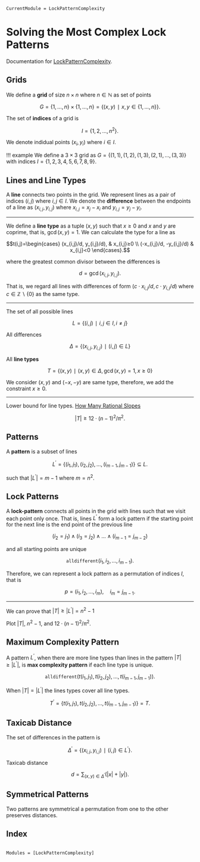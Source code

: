 ```@meta
CurrentModule = LockPatternComplexity
```

# Solving the Most Complex Lock Patterns
Documentation for [LockPatternComplexity](https://github.com/jaantollander/LockPatternComplexity.jl).

## Grids
We define a **grid** of size $n×n$ where $n∈ℕ$ as set of points

$$G=\{1,...,n\}×\{1,...,n\}=\{(x, y) ∣ x,y∈\{1,...,n\}\}.$$

The set of **indices** of a grid is

$$I=\{1,2,...,n^2\}.$$

We denote indidual points $(x_i, y_i)$ where $i∈I.$

!!! example
    We define a $3×3$ grid as $G=\{(1, 1), (1, 2), (1, 3), (2, 1), ..., (3, 3)\}$ with indices $I=\{1, 2, 3, 4, 5, 6, 7, 8, 9\}.$


## Lines and Line Types
A **line** connects two points in the grid. We represent lines as a pair of indices $(i,j)$ where $i,j∈I.$ We denote the **difference** between the endpoints of a line as $(x_{i,j}, y_{i,j})$ where $x_{i,j}=x_j-x_i$ and $y_{i,j}=y_j-y_i.$ 

---

We define a **line type** as a tuple $(x,y)$ such that $x≥0$ and $x$ and $y$ are coprime, that is, $\gcd(x,y)=1.$ We can calculate the type for a line as

$$t(i,j)=\begin{cases}
(x_{i,j}/d, y_{i,j}/d), & x_{i,j}≥0 \\
(-x_{i,j}/d, -y_{i,j}/d) & x_{i,j}<0
\end{cases}.$$

where the greatest common divisor between the differences is

$$d=\gcd(x_{i,j},y_{i,j}).$$

That is, we regard all lines with differences of form $(c⋅x_{i,j}/d,c⋅y_{i,j}/d)$ where $c∈ℤ ∖ \{0\}$ as the same type.

---

The set of all possible lines

$$L=\{(i, j) ∣ i,j∈I, i≠j\}$$

All differences

$$Δ=\{(x_{i,j}, y_{i,j})∣ (i,j)∈L\}$$

All **line types**

$$T=\{(x, y) ∣ (x,y)∈Δ, \gcd(x, y)=1, x≥0\}$$

We consider $(x,y)$ and $(-x, -y)$ are same type, therefore, we add the constraint $x≥0.$

---

Lower bound for line types. [How Many Rational Slopes](https://math.stackexchange.com/questions/1325258/how-many-rational-slopes)

$$|T|≥12⋅(n-1)^2/π^2.$$


## Patterns
A **pattern** is a subset of lines

$$L^{′}=\{(i_1,j_1),(i_2,j_2),...,(i_{m-1},j_{m-1})\}⊆L.$$

such that $|L^{′}|=m-1$ where $m=n^2.$


## Lock Patterns
A **lock-pattern** connects all points in the grid with lines such that we visit each point only once. That is, lines $L^{′}$ form a lock pattern if the starting point for the next line is the end point of the previous line

$$(i_2=j_1)∧(i_3=j_2)∧...∧(i_{m-1}=j_{m-2})$$

and all starting points are unique

$$\mathtt{alldifferent}(i_1,i_2,...,i_{m-1}).$$

Therefore, we can represent a lock pattern as a permutation of indices $I$, that is

$$p=(i_1,i_2,...,i_m),\quad i_m=j_{m-1}.$$

---

We can prove that $|T|≥|L^{′}|=n^2-1$

Plot $|T|$, $n^2-1$, and $12⋅(n-1)^2/π^2$.


## Maximum Complexity Pattern
A pattern $L^{′}$, when there are more line types than lines in the pattern $|T|≥|L^{′}|,$ is **max complexity pattern** if each line type is unique.

$$\mathtt{alldifferent}(t(i_1,j_1), t(i_2,j_2), ..., t(i_{m-1},j_{m-1})).$$

When $|T|=|L^{′}|$ the lines types cover all line types.

$$T^{′}=\{t(i_1,j_1), t(i_2,j_2), ..., t(i_{m-1},j_{m-1})\}=T.$$


## Taxicab Distance
The set of differences in the pattern is

$$Δ^{′}=\{(x_{i,j}, y_{i,j})∣ (i,j)∈L^{′}\}.$$

Taxicab distance

$$d=∑_{(x,y)∈Δ^{′}} (|x|+|y|).$$


## Symmetrical Patterns
Two patterns are symmetrical a permutation from one to the other preserves distances.


## Index
```@index
```

```@autodocs
Modules = [LockPatternComplexity]
```
